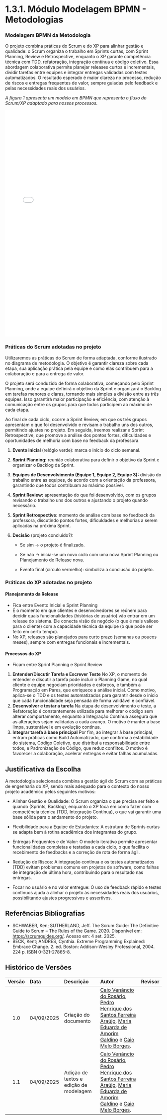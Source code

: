 # 1.3.1. Módulo Modelagem BPMN - Metodologias

### Modelagem BPMN da Metodologia

O projeto combina práticas do Scrum e do XP para alinhar gestão e qualidade: o Scrum organiza o trabalho em Sprints curtas, com Sprint Planning, Review e Retrospective, enquanto o XP garante competência técnica com TDD, refatoração, integração contínua e código coletivo. Essa abordagem colaborativa permite planejar releases curtos e incrementais, dividir tarefas entre equipes e integrar entregas validadas com testes automatizados. O resultado esperado é maior clareza no processo, redução de riscos e entregas frequentes de valor, sempre guiadas pelo feedback e pelas necessidades reais dos usuários.

*A figura 1 apresenta um modelo em BPMN que representa o fluxo do Scrum/XP adaptado para nossos processos.*

<iframe frameborder="0" style="width:100%;height:729px;" src="Base\v3.0MetodologiaBPMN.drawio.html" allowtransparency="true" dark=0></iframe>

### Práticas do Scrum adotadas no projeto
Utilizaremos as práticas do Scrum de forma adaptada, conforme ilustrado no diagrama de metodologia. O objetivo é garantir clareza sobre cada etapa, sua aplicação prática pela equipe e como elas contribuem para a colaboração e para a entrega de valor.

O projeto será conduzido de forma colaborativa, começando pelo Sprint Planning, onde a equipe definirá o objetivo da Sprint e organizará o Backlog em tarefas menores e claras, tornando mais simples a divisão entre as três equipes. Isso garantirá maior participação e eficiência, com atenção à comunicação entre os grupos para que todos participem ao máximo de cada etapa. 

Ao final de cada ciclo, ocorre a Sprint Review, em que os três grupos apresentam o que foi desenvolvido e revisam o trabalho uns dos outros, permitindo ajustes no projeto. Em seguida, ireemos realizar a Sprint Retrospective, que promove a análise dos pontos fortes, dificuldades e oportunidades de melhoria com base no feedback da professora.

1. **Evento inicial** (relógio verde): marca o início do ciclo semanal.

2. **Sprint Planning:** reunião colaborativa para definir o objetivo da Sprint e organizar o Backlog da Sprint.

3. **Equipes de Desenvolvimento (Equipe 1, Equipe 2, Equipe 3):** divisão do trabalho entre as equipes, de acordo com a orientação da professora, garantindo que todos contribuam ao máximo possível.

4. **Sprint Review:** apresentação do que foi desenvolvido, com os grupos revisando o trabalho uns dos outros e ajustando o projeto quando necessário.

5. **Sprint Retrospective:** momento de análise com base no feedback da professora, discutindo pontos fortes, dificuldades e melhorias a serem aplicadas na próxima Sprint.

6. **Decisão** (projeto concluído?):

    - Se sim → o projeto é finalizado.

    - Se não → inicia-se um novo ciclo com uma nova Sprint Planning ou Planejamento de Release nova.

    - Evento final (círculo vermelho): simboliza a conclusão do projeto.


### Práticas do XP adotadas no projeto
<!-- Caio V. -->
#### Planejamento da Release
- Fica entre Evento Inicial e Sprint Planning
- É o momento em que clientes e desenvolvedores se reúnem para decidir quais funcionalidades (histórias de usuário) vão entrar em um release do sistema. Ele conecta visão de negócio (o que é mais valioso para o cliente) com a capacidade técnica da equipe (o que pode ser feito em certo tempo).
- No XP, releases são planejados para curto prazo (semanas ou poucos meses), sempre com entregas funcionais e incrementais.

#### Processos do XP
- Ficam entre Sprint Planning e Sprint Review
1. **Entender/Discutir Tarefa e Escrever Teste**
    No XP, o momento de entender e discutir a tarefa pode incluir o Planning Game, no qual cliente e equipe negociam prioridades e esforços, e também a Programação em Pares, que enriquece a análise inicial. Como motivo, aplica-se o TDD e os testes automatizados para garantir desde o início que cada funcionalidade seja pensada de forma validável e confiável.
2. **Desenvolver e testar a tarefa**
    Na etapa de desenvolvimento e teste, a Refatoração é constantemente utilizada para melhorar o código sem alterar comportamento, enquanto a Integração Contínua assegura que as alterações sejam validadas a cada avanço. O motivo é manter a base limpa, sustentável e em evolução contínua.
3. **Integrar tarefa à base principal**
    Por fim, ao integrar à base principal, entram práticas como Build Automatizado, que confirma a estabilidade do sistema, Código Coletivo, que distribui a responsabilidade entre todos, e Padronização de Código, que reduz conflitos. O motivo é favorecer a colaboração, acelerar entregas e evitar falhas acumuladas.

## Justificativa da Escolha
A metodologia selecionada combina a gestão ágil do Scrum com as práticas de engenharia do XP, sendo mais adequado para o contexto do nosso projeto acadêmico pelos seguintes motivos:

* Alinhar Gestão e Qualidade: O Scrum organiza o que precisa ser feito e quando (Sprints, Backlog), enquanto o XP foca em como fazer com competência técnica (TDD, Integração Contínua), o que vai garantir uma base sólida para o andamento do projeto.

* Flexibilidade para a Equipe de Estudantes: A estrutura de Sprints curtas se adapta bem à rotina acadêmica dos integrantes do grupo.

* Entregas Frequentes e de Valor: O modelo iterativo permite apresentar funcionalidades completas e testadas a cada ciclo, o que facilita o recebimento de feedbacks e a correção de rota de forma ágil.

* Redução de Riscos: A integração contínua e os testes automatizados (TDD) evitam problemas comuns em projetos de software, como falhas de integração de última hora, contribuindo para o resultado nas entregas.

* Focar no usuário e no valor entregue: O uso de feedback rápido e testes contínuos ajuda a alinhar o projeto às necessidades reais dos usuários, possibilitando ajustes progressivos e assertivos.


## Referências Bibliografias
- SCHWABER, Ken; SUTHERLAND, Jeff. The Scrum Guide: The Definitive Guide to Scrum – The Rules of the Game. 2020. Disponível em: https://scrumguides.org/. Acesso em: 4 set. 2025.
- BECK, Kent; ANDRES, Cynthia. Extreme Programming Explained: Embrace Change. 2. ed. Boston: Addison-Wesley Professional, 2004. 224 p. ISBN 0-321-27865-8.
<!-- Acho que não tem como acessar essa referência -->
<!-- - TRIBUNAL DE CONTAS DA UNIÃO (Brasil). Curso de mapeamento de processos de trabalho com BPMN e Bizagi: Aula 1 – Metodologia de mapeamento de processos de trabalho. Brasília: TCU, Instituto Serzedello Corrêa, jan. 2013. Disponível em: https://contas.tcu.gov.br/ead/course/
. Acesso em: 4 set. 2025. -->

## Histórico de Versões

| Versão | Data       | Descrição                   | Autor                      | Revisor |
| :----: | :--------- | :-------------------------- | :------------------------- | :------ |
|  1.0   | 04/09/2025 | Criação do documento | [Caio Venâncio do Rosário](https://github.com/caio-venancio), [Pedro Henrique dos Santos Ferreira Araújo](https://github.com/pedro-hsf), [Maria Eduarda de Amorim Galdino](https://github.com/pyramidsf) e [Caio Melo Borges](https://github.com/CaioMelo25). | |
|  1.1   | 04/09/2025 | Adição de textos e edição de modelagem | [Caio Venâncio do Rosário](https://github.com/caio-venancio), [Pedro Henrique dos Santos Ferreira Araújo](https://github.com/pedro-hsf), [Maria Eduarda de Amorim Galdino](https://github.com/pyramidsf) e [Caio Melo Borges](https://github.com/CaioMelo25). | |
